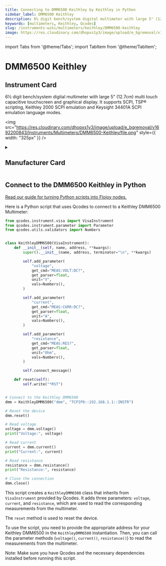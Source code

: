 ```yaml
---
title: Connecting to DMM6500 Keithley by Keithley in Python
sidebar_label: DMM6500 Keithley
description: 6½ digit bench/system digital multimeter with large 5" (12.7cm) multi touch capacitive touchscreen and graphical display. It supports SCPI, TSP® scripting, Keithley 2000 SCPI emulation and Keysight 34401A SCPI emulation language modes.
keywords: [multimeters, Keithley, Qcodes]
slug: /instruments-wiki/multimeters/keithley/DMM6500-keithley
image: https://res.cloudinary.com/dhopxs1y3/image/upload/e_bgremoval/v1692200843/Instruments/Multimeters/DMM6500-Keithley/file.png
---
```


import Tabs from '@theme/Tabs';
import TabItem from '@theme/TabItem';

# DMM6500 Keithley

## Instrument Card

<div className="flex">

<div>

6½ digit bench/system digital multimeter with large 5" (12.7cm) multi touch capacitive touchscreen and graphical display. It supports SCPI, TSP® scripting, Keithley 2000 SCPI emulation and Keysight 34401A SCPI emulation language modes.

</div>

<img src="https://res.cloudinary.com/dhopxs1y3/image/upload/e_bgremoval/v1692200843/Instruments/Multimeters/DMM6500-Keithley/file.png" style={{ width: "325px" }} />

</div>

<details>
<summary><h2>Manufacturer Card</h2></summary>

<img src="https://res.cloudinary.com/dhopxs1y3/image/upload/v1692126010/Instruments/Vendor%20Logos/Keithley.png" style={{ width: "100%", objectFit: "cover" }} />

Keithley Instruments is a measurement and instrument company headquartered in Solon, Ohio, that develops, manufactures, markets, and sells data acquisition products, as well as complete systems for high-volume production and assembly testing. <a href="https://www.tek.com/en">Website</a>.

<ul>
  <li>Headquarters: Cleveland, Ohio, United States</li>
  <li>Yearly Revenue (millions, USD): 110.6</li>
</ul>
</details>

## Connect to the DMM6500 Keithley in Python

[Read our guide for turning Python scripts into Flojoy nodes.](https://docs.flojoy.ai/custom-nodes/creating-custom-node/)


<Tabs>
<TabItem value="Qcodes" label="Qcodes">

Here is a Python script that uses Qcodes to connect to a Keithley DMM6500 Multimeter:

```python
from qcodes.instrument.visa import VisaInstrument
from qcodes.instrument.parameter import Parameter
from qcodes.utils.validators import Numbers


class KeithleyDMM6500(VisaInstrument):
    def __init__(self, name, address, **kwargs):
        super().__init__(name, address, terminator="\n", **kwargs)

        self.add_parameter(
            "voltage",
            get_cmd="MEAS:VOLT:DC?",
            get_parser=float,
            unit="V",
            vals=Numbers(),
        )

        self.add_parameter(
            "current",
            get_cmd="MEAS:CURR:DC?",
            get_parser=float,
            unit="A",
            vals=Numbers(),
        )

        self.add_parameter(
            "resistance",
            get_cmd="MEAS:RES?",
            get_parser=float,
            unit="Ohm",
            vals=Numbers(),
        )

        self.connect_message()

    def reset(self):
        self.write("*RST")


# Connect to the Keithley DMM6500
dmm = KeithleyDMM6500("dmm", "TCPIP0::192.168.1.1::INSTR")

# Reset the device
dmm.reset()

# Read voltage
voltage = dmm.voltage()
print("Voltage:", voltage)

# Read current
current = dmm.current()
print("Current:", current)

# Read resistance
resistance = dmm.resistance()
print("Resistance:", resistance)

# Close the connection
dmm.close()
```

This script creates a `KeithleyDMM6500` class that inherits from `VisaInstrument` provided by Qcodes. It adds three parameters: `voltage`, `current`, and `resistance`, which are used to read the corresponding measurements from the multimeter.

The `reset` method is used to reset the device.

To use the script, you need to provide the appropriate address for your Keithley DMM6500 in the `KeithleyDMM6500` instantiation. Then, you can call the parameter methods (`voltage()`, `current()`, `resistance()`) to read the measurements from the multimeter.

Note: Make sure you have Qcodes and the necessary dependencies installed before running this script.

</TabItem>
</Tabs>